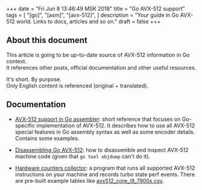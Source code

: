 +++
date = "Fri Jun  8 13:46:49 MSK 2018"
title = "Go AVX-512 support"
tags = [
    "[go]",
    "[asm]",
    "[avx-512]",
]
description = "Your guide in Go AVX-512 world. Links to docs, articles and so on."
draft = false
+++

## About this document

This article is going to be up-to-date source of AVX-512 information in Go context.  
It references other posts, official documentation and other useful resources.

It's short. By purpose.  
Only English content is referenced (original + translated).

## Documentation

* [AVX-512 support in Go assembler](https://github.com/golang/go/wiki/AVX-512-support-in-Go-assembler):
  short reference that focuses on Go-specific implementation of AVX-512.
  It describes how to use all AVX-512 special features in Go assembly syntax as well as some encoder details.
  Contains some examples.

* [Disassembling Go AVX-512](/blog/post/disassembling-go-avx512):
  how to disassemble and inspect AVX-512 machine code (given that `go tool objdump` can't do it).

* [Hardware counters collector](https://github.com/intel-go/avx512counters):
  a program that runs all supported AVX-512 instructions on your machine and records turbo state perf events.
  There are pre-built example tables like [avx512_core_i9_7900x.csv](https://github.com/intel-go/avx512counters/blob/master/avx512_core_i9_7900x.csv).
